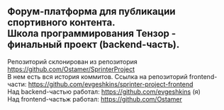 ## Форум-платформа для публикации спортивного контента. <br> Школа программирования Тензор - финальный проект (backend-часть).
Репозиторий склонирован из репозитория https://github.com/Ostamer/SprinterProject <br>
В нем есть вся история коммитов.
Ссылка на репозиторий frontend-части: https://github.com/evgeshkins/sprinter-project-frontend <br>
Над backend-частью работал: https://github.com/evgeshkins (я)<br>
Над frontend-частьж работал: https://github.com/Ostamer